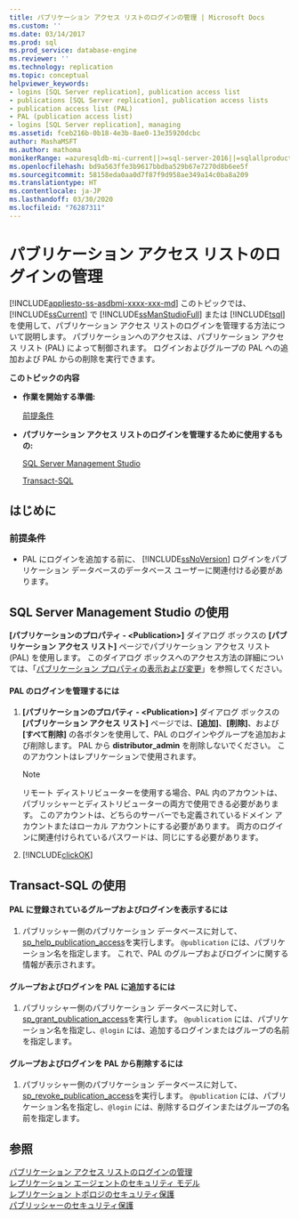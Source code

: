 ```yaml
---
title: パブリケーション アクセス リストのログインの管理 | Microsoft Docs
ms.custom: ''
ms.date: 03/14/2017
ms.prod: sql
ms.prod_service: database-engine
ms.reviewer: ''
ms.technology: replication
ms.topic: conceptual
helpviewer_keywords:
- logins [SQL Server replication], publication access list
- publications [SQL Server replication], publication access lists
- publication access list (PAL)
- PAL (publication access list)
- logins [SQL Server replication], managing
ms.assetid: fceb216b-0b18-4e3b-8ae0-13e35920dcbc
author: MashaMSFT
ms.author: mathoma
monikerRange: =azuresqldb-mi-current||>=sql-server-2016||=sqlallproducts-allversions
ms.openlocfilehash: bd9a563ffe3b9617bbdba529b67e7270d8b6ee5f
ms.sourcegitcommit: 58158eda0aa0d7f87f9d958ae349a14c0ba8a209
ms.translationtype: HT
ms.contentlocale: ja-JP
ms.lasthandoff: 03/30/2020
ms.locfileid: "76287311"
---
```

# <a name="manage-logins-in-the-publication-access-list"></a>パブリケーション アクセス リストのログインの管理
[!INCLUDE[appliesto-ss-asdbmi-xxxx-xxx-md](../../../includes/appliesto-ss-asdbmi-xxxx-xxx-md.md)]
  このトピックでは、 [!INCLUDE[ssCurrent](../../../includes/sscurrent-md.md)] で [!INCLUDE[ssManStudioFull](../../../includes/ssmanstudiofull-md.md)] または [!INCLUDE[tsql](../../../includes/tsql-md.md)]を使用して、パブリケーション アクセス リストのログインを管理する方法について説明します。 パブリケーションへのアクセスは、パブリケーション アクセス リスト (PAL) によって制御されます。 ログインおよびグループの PAL への追加および PAL からの削除を実行できます。  
  
 **このトピックの内容**  
  
-   **作業を開始する準備:**  
  
     [前提条件](#Prerequisites)  
  
-   **パブリケーション アクセス リストのログインを管理するために使用するもの:**  
  
     [SQL Server Management Studio](#SSMSProcedure)  
  
     [Transact-SQL](#TsqlProcedure)  
  
##  <a name="before-you-begin"></a><a name="BeforeYouBegin"></a> はじめに  
  
###  <a name="prerequisites"></a><a name="Prerequisites"></a> 前提条件  
  
-   PAL にログインを追加する前に、 [!INCLUDE[ssNoVersion](../../../includes/ssnoversion-md.md)] ログインをパブリケーション データベースのデータベース ユーザーに関連付ける必要があります。  
  
##  <a name="using-sql-server-management-studio"></a><a name="SSMSProcedure"></a> SQL Server Management Studio の使用  
 **[パブリケーションのプロパティ - \<Publication>]** ダイアログ ボックスの **[パブリケーション アクセス リスト]** ページでパブリケーション アクセス リスト (PAL) を使用します。 このダイアログ ボックスへのアクセス方法の詳細については、「[パブリケーション プロパティの表示および変更](../../../relational-databases/replication/publish/view-and-modify-publication-properties.md)」を参照してください。  
  
#### <a name="to-manage-logins-in-the-pal"></a>PAL のログインを管理するには  
  
1.  **[パブリケーションのプロパティ - \<Publication>]** ダイアログ ボックスの **[パブリケーション アクセス リスト]** ページでは、**[追加]**、**[削除]**、および **[すべて削除]** の各ボタンを使用して、PAL のログインやグループを追加および削除します。 PAL から **distributor_admin** を削除しないでください。 このアカウントはレプリケーションで使用されます。  
  
    > [!NOTE]  
    >  リモート ディストリビューターを使用する場合、PAL 内のアカウントは、パブリッシャーとディストリビューターの両方で使用できる必要があります。 このアカウントは、どちらのサーバーでも定義されているドメイン アカウントまたはローカル アカウントにする必要があります。 両方のログインに関連付けられているパスワードは、同じにする必要があります。  
  
2.  [!INCLUDE[clickOK](../../../includes/clickok-md.md)]  
  
##  <a name="using-transact-sql"></a><a name="TsqlProcedure"></a> Transact-SQL の使用  
  
#### <a name="to-view-groups-and-logins-that-belong-to-the-pal"></a>PAL に登録されているグループおよびログインを表示するには  
  
1.  パブリッシャー側のパブリケーション データベースに対して、 [sp_help_publication_access](../../../relational-databases/system-stored-procedures/sp-help-publication-access-transact-sql.md)を実行します。 `@publication` には、パブリケーション名を指定します。 これで、PAL のグループおよびログインに関する情報が表示されます。  
  
#### <a name="to-add-groups-and-logins-to-the-pal"></a>グループおよびログインを PAL に追加するには  
  
1.  パブリッシャー側のパブリケーション データベースに対して、 [sp_grant_publication_access](../../../relational-databases/system-stored-procedures/sp-grant-publication-access-transact-sql.md)を実行します。 `@publication` には、パブリケーション名を指定し、`@login` には、追加するログインまたはグループの名前を指定します。  
  
#### <a name="to-remove-groups-and-logins-from-the-pal"></a>グループおよびログインを PAL から削除するには  
  
1.  パブリッシャー側のパブリケーション データベースに対して、 [sp_revoke_publication_access](../../../relational-databases/system-stored-procedures/sp-revoke-publication-access-transact-sql.md)を実行します。 `@publication` には、パブリケーション名を指定し、`@login` には、削除するログインまたはグループの名前を指定します。  
  
## <a name="see-also"></a>参照  
 [パブリケーション アクセス リストのログインの管理](../../../relational-databases/replication/security/manage-logins-in-the-publication-access-list.md)   
 [レプリケーション エージェントのセキュリティ モデル](../../../relational-databases/replication/security/replication-agent-security-model.md)   
 [レプリケーション トポロジのセキュリティ保護](../../../relational-databases/replication/security/view-and-modify-replication-security-settings.md)   
 [パブリッシャーのセキュリティ保護](../../../relational-databases/replication/security/secure-the-publisher.md)  
  
  
